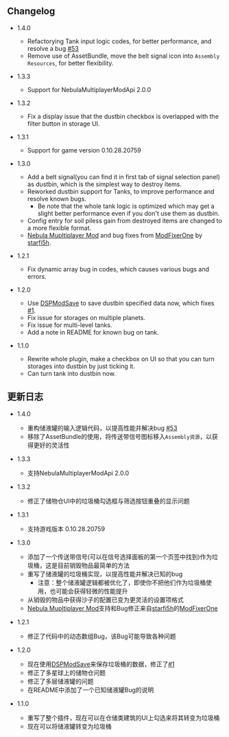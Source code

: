 ## Changelog
* 1.4.0
  * Refactorying Tank input logic codes, for better performance, and resolve a bug [#53](https://github.com/soarqin/DSP_Mods/issues/53)
  + Remove use of AssetBundle, move the belt signal icon into `Assembly Resources`, for better flexibility.

* 1.3.3
  + Support for NebulaMultiplayerModApi 2.0.0

* 1.3.2
  + Fix a display issue that the dustbin checkbox is overlapped with the filter button in storage UI.

* 1.3.1
  + Support for game version 0.10.28.20759

* 1.3.0
  + Add a belt signal(you can find it in first tab of signal selection panel) as dustbin, which is the simplest way to destroy items.
  + Reworked dustbin support for Tanks, to improve performance and resolve known bugs.
    - Be note that the whole tank logic is optimized which may get a slight better performance even if you don't use them as dustbin.
  + Config entry for soil piless gain from destroyed items are changed to a more flexible format.
  + [Nebula Mupltiplayer Mod](https://dsp.thunderstore.io/package/nebula/NebulaMultiplayerMod/) and bug fixes from [ModFixerOne](https://dsp.thunderstore.io/package/starfi5h/ModFixerOne/) by [starfi5h](https://github.com/starfi5h/).

* 1.2.1
  + Fix dynamic array bug in codes, which causes various bugs and errors.

* 1.2.0
  + Use [DSPModSave](https://dsp.thunderstore.io/package/CommonAPI/DSPModSave/) to save dustbin specified data now, which fixes [#1](https://github.com/soarqin/DSP_Mods/issues/1).
  + Fix issue for storages on multiple planets.
  + Fix issue for multi-level tanks.
  + Add a note in README for known bug on tank.

* 1.1.0
  + Rewrite whole plugin, make a checkbox on UI so that you can turn storages into dustbin by just ticking it.
  + Can turn tank into dustbin now.

## 更新日志
* 1.4.0
  + 重构储液罐的输入逻辑代码，以提高性能并解决bug [#53](https://github.com/soarqin/DSP_Mods/issues/53)
  + 移除了AssetBundle的使用，将传送带信号图标移入`Assembly资源`，以获得更好的灵活性

* 1.3.3
  + 支持NebulaMultiplayerModApi 2.0.0

* 1.3.2
  + 修正了储物仓UI中的垃圾桶勾选框与筛选按钮重叠的显示问题

* 1.3.1
  + 支持游戏版本 0.10.28.20759

* 1.3.0
  + 添加了一个传送带信号(可以在信号选择面板的第一个页签中找到)作为垃圾桶，这是目前销毁物品最简单的方法
  + 重写了储液罐的垃圾桶实现，以提高性能并解决已知的bug
    - 注意：整个储液罐逻辑都被优化了，即使你不把他们作为垃圾桶使用，也可能会获得轻微的性能提升
  + 从销毁的物品中获得沙子的配置已变为更灵活的设置项格式
  + [Nebula Mupltiplayer Mod](https://dsp.thunderstore.io/package/nebula/NebulaMultiplayerMod/)支持和Bug修正来自[starfi5h](https://github.com/starfi5h/)的[ModFixerOne](https://dsp.thunderstore.io/package/starfi5h/ModFixerOne/)

* 1.2.1
  + 修正了代码中的动态数组Bug，该Bug可能导致各种问题

* 1.2.0
  + 现在使用[DSPModSave](https://dsp.thunderstore.io/package/CommonAPI/DSPModSave/)来保存垃圾桶的数据，修正了[#1](https://github.com/soarqin/DSP_Mods/issues/1)
  + 修正了多星球上的储物仓问题
  + 修正了多层储液罐的问题
  + 在README中添加了一个已知储液罐Bug的说明

* 1.1.0
  + 重写了整个插件，现在可以在仓储类建筑的UI上勾选来将其转变为垃圾桶
  + 现在可以将储液罐转变为垃圾桶

